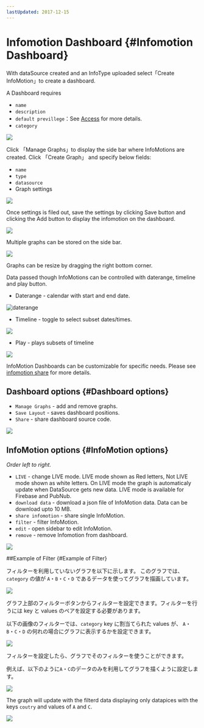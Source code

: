 ```yaml
---
lastUpdated: 2017-12-15
---
```


# Infomotion Dashboard {#Infomotion Dashboard}

With dataSource created and an InfoType uploaded select「Create InfoMotion」to create a dashboard.

A Dashboard requires

- `name`
- `description`
- `default previllege`：See [Access](../Config/Access.md) for more details.
- `category`

![](../_asset/images/InfoMotion/enebular-developers-create-dashboard.png)

Click 「Manage Graphs」to display the side bar where InfoMotions are created. Click 「Create Graph」 and specify below fields:

- `name`
- `type`
- `datasource`
- Graph settings

![](../_asset/images/InfoMotion/enebular-developers-create-infomotion.png)

Once settings is filed out, save the settings by clicking Save button and clicking the Add button to display the infomotion on the dashboard.

![](../_asset/images/InfoMotion/enebular-developers-display-infomotion.png)

Multiple graphs can be stored on the side bar.

![](../_asset/images/InfoMotion/enebular-developers-display-infomotion-multi.png)

Graphs can be resize by dragging the right bottom corner. 

Data passed though InfoMotions can be controlled with daterange, timeline and play button. 

- Daterange - calendar with start and end date. 

![daterange](../_asset/images/InfoMotion/enebular-developers-infomotion-daterange.png) 

- Timeline - toggle to select subset dates/times. 

![](../_asset/images/InfoMotion/enebular-developers-infomotion-timeline.png)

- Play - plays subsets of timeline 

![](../_asset/images/InfoMotion/enebular-developers-infomotion-play.png)

InfoMotion Dashboards can be customizable for specific needs.
Please see [infomotion share](./InfoMotionTool.md) for more details. 

## Dashboard options {#Dashboard options}

- `Manage Graphs` - add and remove graphs.
- `Save Layout` - saves dashboard positions.
- `Share` - share dashboard source code.

![](../_asset/images/InfoMotion/enebular-developer-dashboard-options.png)

## InfoMotion options {#InfoMotion options}

*Order left to right.*

- `LIVE` - change LIVE mode. LIVE mode shown as Red letters, Not LIVE mode shown as white letters. On LIVE mode the graph is automaticaly update when DataSource gets new data. LIVE mode is available for Firebase and PubNub.
- `download data` - download a json file of InfoMotion data. Data can be download upto 10 MB.
- `share infomotion` - share single InfoMotion.
- `filter` - filter InfoMotion.
- `edit` - open sidebar to edit InfoMotion.
- `remove` - remove Infomotion from dashboard.

![](../_asset/images/InfoMotion/enebular-developers-infomotion-options.png)

##Example of Filter {#Example of Filter}

フィルターを利用していないグラフを以下に示します。
このグラフでは、`category` の値が `A`・`B`・`C`・`D` であるデータを使ってグラフを描画しています。

![](../_asset/images/InfoMotion/enebular-developers-infomotion-prefilter.png)

グラフ上部のフィルターボタンからフィルターを設定できます。フィルターを行うには key と values のペアを設定する必要があります。

以下の画像のフィルターでは、`category` key に割当てられた values が、 `A`・`B`・`C`・`D` の何れの場合にグラフに表示するかを設定できます。

![](../_asset/images/InfoMotion/enebular-developers-infomotion-setfilter.png)

フィルターを設定したら、グラフでそのフィルターを使うことができます。

例えば、以下のように`A`・`C`のデータのみを利用してグラフを描くように設定します。

![](../_asset/images/InfoMotion/enebular-developers-infomotion-usefilter.png)

The graph will update with the filterd data displaying only 
datapices with the keys `coutry` and values of `A` and `C`. 

![](../_asset/images/InfoMotion/enebular-developers-infomotion-postfilter.png)
